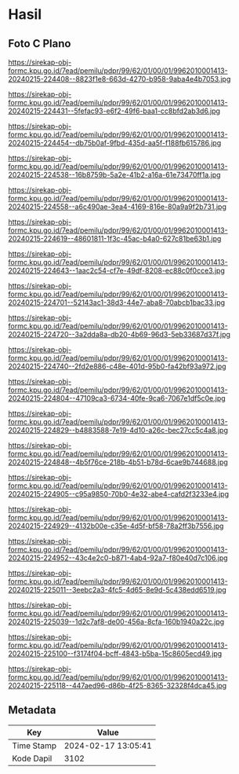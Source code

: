# Hasil

## Foto C Plano

https://sirekap-obj-formc.kpu.go.id/7ead/pemilu/pdpr/99/62/01/00/01/9962010001413-20240215-224408--8823f1e8-663d-4270-b958-9aba4e4b7053.jpg

https://sirekap-obj-formc.kpu.go.id/7ead/pemilu/pdpr/99/62/01/00/01/9962010001413-20240215-224431--5fefac93-e6f2-49f6-baa1-cc8bfd2ab3d6.jpg

https://sirekap-obj-formc.kpu.go.id/7ead/pemilu/pdpr/99/62/01/00/01/9962010001413-20240215-224454--db75b0af-9fbd-435d-aa5f-f188fb615786.jpg

https://sirekap-obj-formc.kpu.go.id/7ead/pemilu/pdpr/99/62/01/00/01/9962010001413-20240215-224538--16b8759b-5a2e-41b2-a16a-61e73470ff1a.jpg

https://sirekap-obj-formc.kpu.go.id/7ead/pemilu/pdpr/99/62/01/00/01/9962010001413-20240215-224558--a6c490ae-3ea4-4169-816e-80a9a9f2b731.jpg

https://sirekap-obj-formc.kpu.go.id/7ead/pemilu/pdpr/99/62/01/00/01/9962010001413-20240215-224619--48601811-1f3c-45ac-b4a0-627c81be63b1.jpg

https://sirekap-obj-formc.kpu.go.id/7ead/pemilu/pdpr/99/62/01/00/01/9962010001413-20240215-224643--1aac2c54-cf7e-49df-8208-ec88c0f0cce3.jpg

https://sirekap-obj-formc.kpu.go.id/7ead/pemilu/pdpr/99/62/01/00/01/9962010001413-20240215-224701--52143ac1-38d3-44e7-aba8-70abcb1bac33.jpg

https://sirekap-obj-formc.kpu.go.id/7ead/pemilu/pdpr/99/62/01/00/01/9962010001413-20240215-224720--3a2dda8a-db20-4b69-96d3-5eb33687d37f.jpg

https://sirekap-obj-formc.kpu.go.id/7ead/pemilu/pdpr/99/62/01/00/01/9962010001413-20240215-224740--2fd2e886-c48e-401d-95b0-fa42bf93a972.jpg

https://sirekap-obj-formc.kpu.go.id/7ead/pemilu/pdpr/99/62/01/00/01/9962010001413-20240215-224804--47109ca3-6734-40fe-9ca6-7067e1df5c0e.jpg

https://sirekap-obj-formc.kpu.go.id/7ead/pemilu/pdpr/99/62/01/00/01/9962010001413-20240215-224829--b4883588-7e19-4d10-a26c-bec27cc5c4a8.jpg

https://sirekap-obj-formc.kpu.go.id/7ead/pemilu/pdpr/99/62/01/00/01/9962010001413-20240215-224848--4b5f76ce-218b-4b51-b78d-6cae9b744688.jpg

https://sirekap-obj-formc.kpu.go.id/7ead/pemilu/pdpr/99/62/01/00/01/9962010001413-20240215-224905--c95a9850-70b0-4e32-abe4-cafd2f3233e4.jpg

https://sirekap-obj-formc.kpu.go.id/7ead/pemilu/pdpr/99/62/01/00/01/9962010001413-20240215-224929--4132b00e-c35e-4d5f-bf58-78a2ff3b7556.jpg

https://sirekap-obj-formc.kpu.go.id/7ead/pemilu/pdpr/99/62/01/00/01/9962010001413-20240215-224952--43c4e2c0-b871-4ab4-92a7-f80e40d7c106.jpg

https://sirekap-obj-formc.kpu.go.id/7ead/pemilu/pdpr/99/62/01/00/01/9962010001413-20240215-225011--3eebc2a3-4fc5-4d65-8e9d-5c438edd6519.jpg

https://sirekap-obj-formc.kpu.go.id/7ead/pemilu/pdpr/99/62/01/00/01/9962010001413-20240215-225039--1d2c7af8-de00-456a-8cfa-160b1940a22c.jpg

https://sirekap-obj-formc.kpu.go.id/7ead/pemilu/pdpr/99/62/01/00/01/9962010001413-20240215-225100--f3174f04-bcff-4843-b5ba-15c8605ecd49.jpg

https://sirekap-obj-formc.kpu.go.id/7ead/pemilu/pdpr/99/62/01/00/01/9962010001413-20240215-225118--447aed96-d86b-4f25-8365-32328f4dca45.jpg


## Metadata

| Key        | Value               |
| ---------- | ------------------- |
| Time Stamp | 2024-02-17 13:05:41 |
| Kode Dapil | 3102                |



